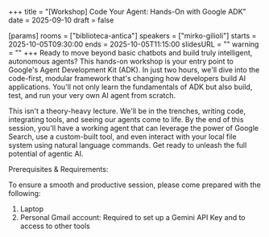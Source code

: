 +++
title = "[Workshop] Code Your Agent: Hands-On with Google ADK"
date = 2025-09-10
draft = false

[params]
rooms = ["biblioteca-antica"]
speakers = ["mirko-gilioli"]
starts = 2025-10-05T09:30:00
ends = 2025-10-05T11:15:00
slidesURL = ""
warning = ""
+++
Ready to move beyond basic chatbots and build truly intelligent, autonomous agents? This hands-on workshop is your entry point to Google's Agent Development Kit (ADK). In just two hours, we'll dive into the code-first, modular framework that's changing how developers build AI applications. You'll not only learn the fundamentals of ADK but also build, test, and run your very own AI agent from scratch.

This isn't a theory-heavy lecture. We'll be in the trenches, writing code, integrating tools, and seeing our agents come to life. By the end of this session, you'll have a working agent that can leverage the power of Google Search, use a custom-built tool, and even interact with your local file system using natural language commands. Get ready to unleash the full potential of agentic AI.

Prerequisites & Requirements:

To ensure a smooth and productive session, please come prepared with the following:

1) Laptop
2) Personal Gmail account: Required to set up a Gemini API Key and to access to other tools
